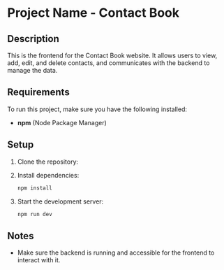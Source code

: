 # Project Name - Contact Book

## Description
This is the frontend for the Contact Book website. It allows users to view, add, edit, and delete contacts, and communicates with the backend to manage the data.

## Requirements  
To run this project, make sure you have the following installed:  
- **npm** (Node Package Manager)  

## Setup

1. Clone the repository:
   

2. Install dependencies:  
    ```bash  
    npm install  
    ```  

3. Start the development server:  
    ```bash  
    npm run dev  
    ```

## Notes
- Make sure the backend is running and accessible for the frontend to interact with it.
